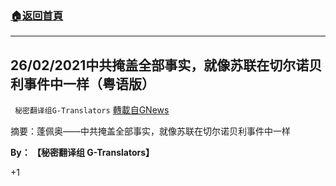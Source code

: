 ###  [:house:返回首頁](https://github.com/ourhimalayas/txt)
---

## 26/02/2021中共掩盖全部事实，就像苏联在切尔诺贝利事件中一样（粤语版）
` 秘密翻译组G-Translators` [轉載自GNews](https://gnews.org/zh-hans/957863/)

摘要：蓬佩奥——中共掩盖全部事实，就像苏联在切尔诺贝利事件中一样

**By： 【秘密翻译组 G-Translators】**

+1
